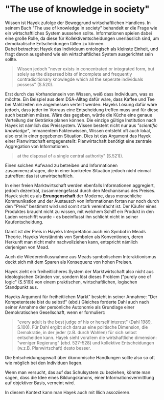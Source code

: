 # "The use of knowledge in society"

Wissen ist Hayek zufolge der Beweggrund wirtschaftlichen Handlens. In seinem Buch "The use of knowledge in society" behandelt er die Frage wie ein wirtschaftliches System aussehen sollte. Informationen spielen dabei eine große Rolle, da diese für Kollektiventscheidungen unerlässlich sind, um demokratische Entscheidungen fällen zu können.  
Dabei betrachtet Hayek das Individuum ontologisch als kleinste Einheit, und fragt davon ausgehend wie ein wirtschaftliches System ausgerichtet sein sollte.
>Wissen jedoch "never exists in concentrated or integrated form, but solely as the dispersed bits of incomplete and frequently contradicitionary knowlegde which all the seperate individuals possess" (S.520).

Erst durch das Vorhandensein von Wissen, weiß dass Individuum, was es möchte.
Ein Beispiel aus dem DSA-Alltag dafür wäre, dass Kaffee und Tee bei Mahlzeiten nie angemessen verteilt werden. Hayeks Lösung dafür wäre jedoch, dass jeder im Vorraus eine Entscheidung treffen muss und für diese auch bezahlen müsse. Wäre das gegeben, würde die Küche eine genaue Verteilung der Getränke planen können.
Die einzige gültige Institution nach Hayek ist nämlich das Preissystem.
Wissen besteht nicht nur aus *"scientific knowledge"*, immanentem Faktenwissen,  Wissen entsteht oft auch lokal, also erst in einer gegebenen Situation.
Dies ist das Argument das Hayek einer Planwirtschaft entgegenstellt:
Planwirtschaft benötigt eine zentrale Aggregation von Informationen.
>at the disposal of a single central authority" (S.521)).

Einen solchen Aufwand zu betreiben und Informationen zusammenzutragen, die in einer konkreten Situation jedoch nicht einmal zutreffen:
das ist unwirtschaftlich.
<!-- TODO MH zu viele wiederholungen, paraphrasierungen, das geht alles viel knackiger -->
In einer freien Marktwirtschaft werden ebenfalls Informationen aggregiert, jedoch dezentral, zusammengefasst durch den Mechanismus des Preises.  
Hayek sieht es als **Errungenschaft** der Moderne, dass menschliche Kommunikation und der Austausch von Informationen fortan nur noch durch den "Preis" bestimmt wird und somit stark vereinfacht ist.
Der Käufer eines Produktes braucht nicht zu wissen, mit welchem Schiff ein Produkt in den Laden verschifft wurde - es beeinflusst ihn schlicht nicht in seiner Kaufentscheidung.
<!-- TODO MH: doch, tut es schon, nur diese ganze Information ist praktisch aggregiert in einem Preis – kein geteilter Erfahrungshorizont (dewey) oder sowas sind nötig -->
Damit ist der Preis in Hayeks Interpretation auch ein Symbol in Meads Theorie.
Hayeks Verständnis von Symbolen als Konventionen, deren Herkunft man nicht mehr nachvollziehen kann, entspricht nämlich derjenigen von Mead.
<!-- FIXME MH: huch, wo kommt das denn her? Hayek geht nicht davon aus, das Symbole intersubjektiv generiert werden! -->
Auch die Wiedereinflussnahme aus Meads symbolischem Interaktionismus deckt sich mit dem Sparen als Konsequenz von hohen Preisen.
<!-- FIXME MH: he?!? nöh. was heisst das? -->

Hayek zieht ein freiheitlicheres System der Marktwirtschaft also nicht aus ideologischen Gründen vor, sondern löst dieses Problem ("purely one of logic" (S.519)) von einem praktischen, wirtschaftlichen, logischen  Standpunkt aus.
<!-- FIXME: MH mmh (haha) naja, das ist ansichtssache – Ideologie ist Katallaxie schon; richtiger wäre, das Hayek (jedenfalls hier) nicht aus Gerechtigkeitsgründen für (oder gegen!) eine Marktwirtschaft eintritt, sondern aus Effizienzgründen. -->

Hayeks Argument für freiheitlichen Markt" besteht in seiner Annahme: "Der Kompetenteste bist du selbst!" (ebd.)
Gleiches forderte Dahl auch nach seiner Annahme der persönliche Autonomie als Grundlage einer Demokratischen Gesellschaft, wenn er formuliert:
>"every adult is the best judge of his or herself interest" (Dahl 1989, S.100).
Für Dahl ergibt sich daraus eine politische Dimension, die Demokratie, in der jeder (z.B. durch Wahlen) für sich selbst entscheiden kann.
Hayek sieht vorallem die wirtshaftliche dimension: "weniger Regierung" (ebd. 527-528) und kollektive Entscheidungen (w.z.B. Planwirtschaft) desto besser.

Die Entscheidungsgewalt über ökonomische Handlungen sollte also so oft wie möglich bei den Individuen liegen.

Wenn man versucht, das auf das Schulsystem zu beziehen, könnte man sagen, dass die Idee eines Bildungskanons, einer Informationsvermittlung auf objektiver Basis, verneint wird.
<!-- TODO MH: overstatement; nicht verneint – aber vielleicht skepsis, oder begrenzte Autorität dieses Kanons ... -->
In diesem Kontext kann man Hayek auch mit Illich assoziieren.
<!-- TODO MH: das klingt unelegant, dass man das kann. ist eine Regieanweisung. zeigt uns einfach wie genau -->
